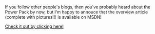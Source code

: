 If you follow other people's blogs, then you've probably heard about the Power Pack by now, but I'm happy to annouce that the overview article (complete with pictures!!) is available on MSDN!

[Check it out by clicking here!](http://msdn.microsoft.com/vbasic/default.aspx?pull=/library/en-us/dv_vstechart/html/vbpowerpack.asp)